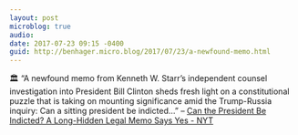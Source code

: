 ```yaml
---
layout: post
microblog: true
audio: 
date: 2017-07-23 09:15 -0400
guid: http://benhager.micro.blog/2017/07/23/a-newfound-memo.html
---
```

🏛 “A newfound memo from Kenneth W. Starr’s independent counsel investigation into President Bill Clinton sheds fresh light on a constitutional puzzle that is taking on mounting significance amid the Trump-Russia inquiry: Can a sitting president be indicted…” – [Can the President Be Indicted? A Long-Hidden Legal Memo Says Yes - NYT](https://mobile.nytimes.com/2017/07/22/us/politics/can-president-be-indicted-kenneth-starr-memo.html)
